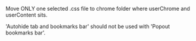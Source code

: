 Move ONLY one selected .css file to chrome folder where userChrome and userContent sits.

'Autohide tab and bookmarks bar' should not be used with 'Popout bookmarks bar'.
